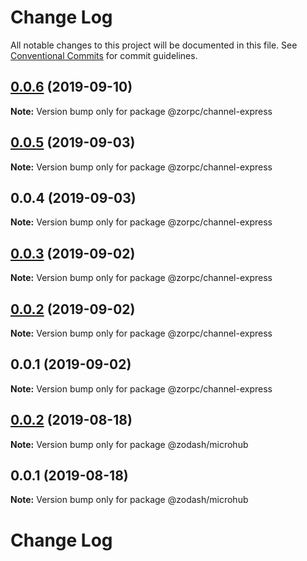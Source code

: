 # Change Log

All notable changes to this project will be documented in this file.
See [Conventional Commits](https://conventionalcommits.org) for commit guidelines.

## [0.0.6](https://github.com/zcorky/zodash/compare/@zorpc/channel-express@0.0.5...@zorpc/channel-express@0.0.6) (2019-09-10)

**Note:** Version bump only for package @zorpc/channel-express





## [0.0.5](https://github.com/zcorky/zodash/compare/@zorpc/channel-express@0.0.4...@zorpc/channel-express@0.0.5) (2019-09-03)

**Note:** Version bump only for package @zorpc/channel-express





## 0.0.4 (2019-09-03)

**Note:** Version bump only for package @zorpc/channel-express





## [0.0.3](https://github.com/zcorky/zodash/compare/@zorpc/channel-express@0.0.2...@zorpc/channel-express@0.0.3) (2019-09-02)

**Note:** Version bump only for package @zorpc/channel-express





## [0.0.2](https://github.com/zcorky/zodash/compare/@zorpc/channel-express@0.0.1...@zorpc/channel-express@0.0.2) (2019-09-02)

**Note:** Version bump only for package @zorpc/channel-express





## 0.0.1 (2019-09-02)

**Note:** Version bump only for package @zorpc/channel-express





## [0.0.2](https://github.com/zcorky/zodash/compare/@zodash/microhub@0.0.1...@zodash/microhub@0.0.2) (2019-08-18)

**Note:** Version bump only for package @zodash/microhub





## 0.0.1 (2019-08-18)

**Note:** Version bump only for package @zodash/microhub





# Change Log
